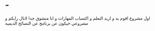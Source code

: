 # -
اول مشروع اقوم به و اريد التعلم و اكتساب المهارات و انا متشوق جدا لانال رايكم و مشروعي خيكون عن برنامج عن النصائح الديمية 
